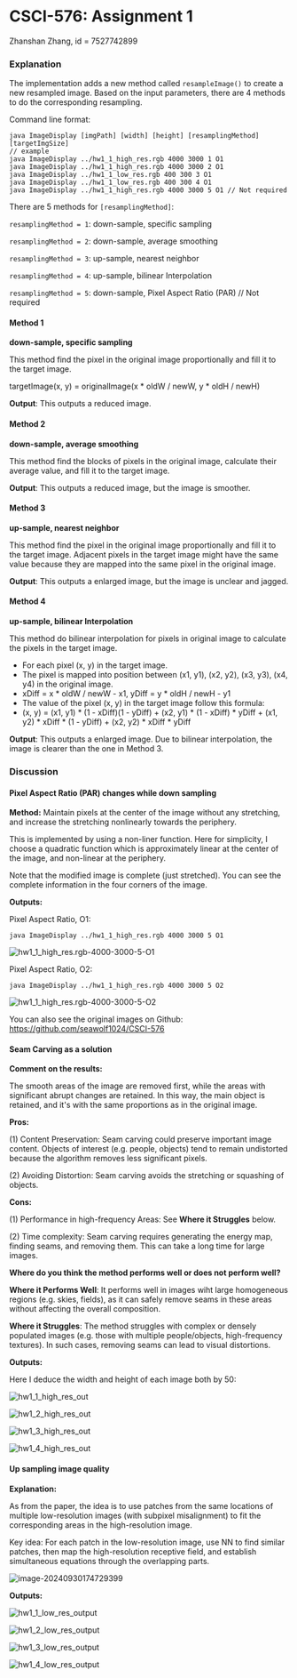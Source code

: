 # CSCI-576: Assignment 1

Zhanshan Zhang, id = 7527742899

### Explanation

The implementation adds a new method called `resampleImage()` to create a new resampled image. Based on the input parameters, there are 4 methods to do the corresponding resampling.

Command line format:

```
java ImageDisplay [imgPath] [width] [height] [resamplingMethod] [targetImgSize]
// example
java ImageDisplay ../hw1_1_high_res.rgb 4000 3000 1 O1
java ImageDisplay ../hw1_1_high_res.rgb 4000 3000 2 O1
java ImageDisplay ../hw1_1_low_res.rgb 400 300 3 O1
java ImageDisplay ../hw1_1_low_res.rgb 400 300 4 O1
java ImageDisplay ../hw1_1_high_res.rgb 4000 3000 5 O1 // Not required
```

There are 5 methods for `[resamplingMethod]`:

`resamplingMethod = 1`: down-sample, specific sampling 

`resamplingMethod = 2`: down-sample, average smoothing

`resamplingMethod = 3`: up-sample, nearest neighbor

`resamplingMethod = 4`: up-sample, bilinear Interpolation

`resamplingMethod = 5`: down-sample,  Pixel Aspect Ratio (PAR)  // Not required

#### Method 1

**down-sample, specific sampling** 

This method find the pixel in the original image proportionally and fill it to the target image.

targetImage(x, y) =  originalImage(x * oldW / newW, y * oldH / newH)

**Output**: This outputs a reduced image.

#### Method 2

**down-sample, average smoothing**

This method find the blocks of pixels in the original image, calculate their average value, and fill it to the target image.

**Output**: This outputs a reduced image, but the image is smoother.

#### Method 3

**up-sample, nearest neighbor**

This method find the pixel in the original image proportionally and fill it to the target image. Adjacent pixels in the target image might have the same value because they are mapped into the same pixel in the original image.

**Output**: This outputs a enlarged image, but the image is unclear and jagged.

#### Method 4

**up-sample, bilinear Interpolation**

This method do bilinear interpolation for pixels in original image to calculate the pixels in the target image. 

- For each pixel (x, y) in the target image.
- The pixel is mapped into position between (x1, y1), (x2, y2), (x3, y3), (x4, y4) in the original image.
- xDiff = x * oldW / newW - x1, yDiff = y * oldH / newH - y1
- The value of the pixel (x, y) in the target image follow this formula: 
- (x, y) = (x1, y1) * (1 - xDiff)(1 - yDiff) + (x2, y1) * (1 - xDiff) * yDiff + (x1, y2) * xDiff * (1 - yDiff) + (x2, y2) * xDiff * yDiff

**Output**: This outputs a enlarged image. Due to bilinear interpolation, the image is clearer than the one in Method 3.



### Discussion

#### Pixel Aspect Ratio (PAR) changes while down sampling

**Method:** Maintain pixels at the center of the image without any stretching, and increase the stretching nonlinearly towards the  periphery.

This is implemented by using a non-liner function. Here for simplicity, I choose a quadratic function which is approximately linear at the center of the image, and non-linear at the periphery. 

Note that the modified image is complete (just stretched). You can see the complete information in the four corners of the image.

**Outputs:**

Pixel Aspect Ratio, O1:

```
java ImageDisplay ../hw1_1_high_res.rgb 4000 3000 5 O1
```

![hw1_1_high_res.rgb-4000-3000-5-O1](F:\USC\12-CSCI-576\code\CSCI-576\outputs\hw1_1_high_res.rgb-4000-3000-5-O1.jpg)



Pixel Aspect Ratio, O2:

```
java ImageDisplay ../hw1_1_high_res.rgb 4000 3000 5 O2
```

![hw1_1_high_res.rgb-4000-3000-5-O2](F:\USC\12-CSCI-576\code\CSCI-576\outputs\hw1_1_high_res.rgb-4000-3000-5-O2.jpg)

You can also see the original images on Github: https://github.com/seawolf1024/CSCI-576



#### Seam Carving as a solution

**Comment on the results:**

The smooth areas of the image are removed first, while the areas with significant abrupt changes are retained. In this way, the main object is retained, and it's with the same proportions as in the original image.

**Pros:**

(1) Content Preservation: Seam carving could preserve important image content. Objects of interest (e.g. people, objects) tend to remain undistorted because the algorithm removes less significant pixels.

(2) Avoiding Distortion: Seam carving avoids the stretching or squashing of objects.

**Cons:**

(1) Performance in high-frequency Areas: See **Where it Struggles** below.

(2) Time complexity: Seam carving requires generating the energy map, finding seams, and removing them. This can take a long time for large images.

**Where do you think the method performs well or does not  perform well?** 

**Where it Performs Well**: It performs well in images wiht large homogeneous regions (e.g. skies, fields), as it can safely remove seams in these areas without affecting the overall composition.

**Where it Struggles**: The method struggles with complex or densely populated images (e.g. those with multiple people/objects, high-frequency textures). In such cases, removing seams can lead to visual distortions.

**Outputs:**

Here I deduce the width and height of each image both by 50:

![hw1_1_high_res_out](F:\USC\12-CSCI-576\code\SeamCarving\seam-carving\hw1_1_high_res_out.bmp)

![hw1_2_high_res_out](F:\USC\12-CSCI-576\code\SeamCarving\seam-carving\hw1_2_high_res_out.bmp)

![hw1_3_high_res_out](F:\USC\12-CSCI-576\code\SeamCarving\seam-carving\hw1_3_high_res_out.bmp)

![hw1_4_high_res_out](F:\USC\12-CSCI-576\code\SeamCarving\seam-carving\hw1_4_high_res_out.bmp)

#### Up sampling image quality

**Explanation:** 

As from the paper, the idea is to use patches from the same locations of multiple low-resolution images (with subpixel misalignment) to fit the corresponding areas in the high-resolution image.

Key idea: For each patch in the low-resolution image, use NN to find similar patches, then map the high-resolution receptive field, and establish simultaneous equations through the overlapping parts. 

![image-20240930174729399](C:\Users\Administrator.DESKTOP-24B2MVU\AppData\Roaming\Typora\typora-user-images\image-20240930174729399.png)

**Outputs:**

![hw1_1_low_res_output](F:\USC\12-CSCI-576\code\CSCI-576\outputs\SuperResolution\hw1_1_low_res_output.bmp)

![hw1_2_low_res_output](F:\USC\12-CSCI-576\code\CSCI-576\outputs\SuperResolution\hw1_2_low_res_output.bmp)

![hw1_3_low_res_output](F:\USC\12-CSCI-576\code\CSCI-576\outputs\SuperResolution\hw1_3_low_res_output.bmp)

![hw1_4_low_res_output](F:\USC\12-CSCI-576\code\CSCI-576\outputs\SuperResolution\hw1_4_low_res_output.bmp)
